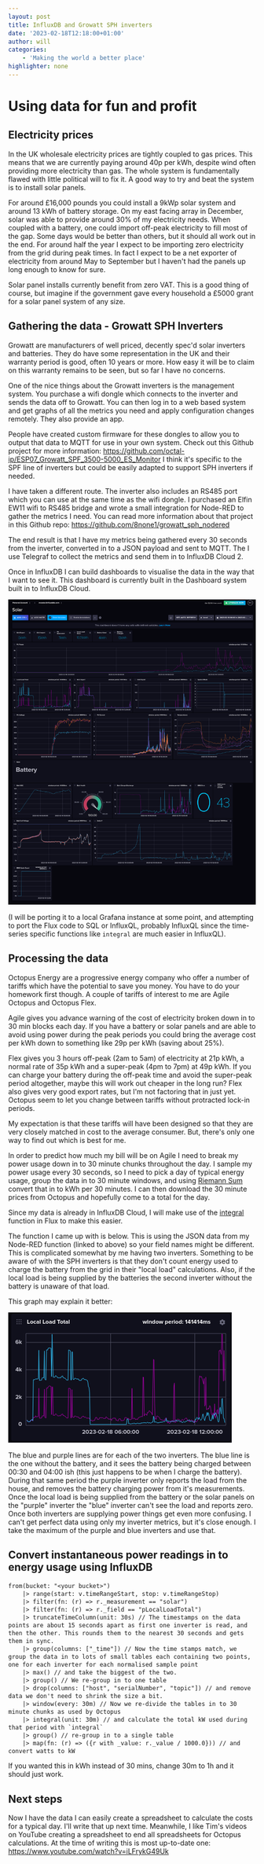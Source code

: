 ```yaml
---
layout: post
title: InfluxDB and Growatt SPH inverters
date: '2023-02-18T12:18:00+01:00'
author: will
categories:
    - 'Making the world a better place'
highlighter: none
---
```


# Using data for fun and profit

## Electricity prices

In the UK wholesale electricity prices are tightly coupled to gas prices.  This means that we are currently paying around 40p per kWh, despite wind often providing more electricity than gas.  The whole system is fundamentally flawed with little political will to fix it. A good way to try and beat the system is to install solar panels.

For around £16,000 pounds you could install a 9kWp solar system and around 13 kWh of battery storage.  On my east facing array in December, solar was able to provide around 30% of my electricity needs.  When coupled with a battery, one could import off-peak electricity to fill most of the gap. Some days would be better than others, but it should all work out in the end.  For around half the year I expect to be importing zero electricity from the grid during peak times. In fact I expect to be a net exporter of electricity from around May to September but I haven't had the panels up long enough to know for sure. 

Solar panel installs currently benefit from zero VAT.  This is a good thing of course, but imagine if the government gave every household a £5000 grant for a solar panel system of any size.

## Gathering the data - Growatt SPH Inverters

Growatt are manufacturers of well priced, decently spec'd solar inverters and batteries.  They do have some representation in the UK and their warranty period is good, often 10 years or more.  How easy it will be to claim on this warranty remains to be seen, but so far I have no concerns.

One of the nice things about the Growatt inverters is the management system.  You purchase a wifi dongle which connects to the inverter and sends the data off to Growatt.  You can then log in to a web based system and get graphs of all the metrics you need and apply configuration changes remotely.  They also provide an app.

People have created custom firmware for these dongles to allow you to output that data to MQTT for use in your own system.  Check out this Github project for more information:  https://github.com/octal-ip/ESP07_Growatt_SPF_3500-5000_ES_Monitor
I think it's specific to the SPF line of inverters but could be easily adapted to support SPH inverters if needed.

I have taken a different route.  The inverter also includes an RS485 port which you can use at the same time as the wifi dongle.  I purchased an Elfin EW11 wifi to RS485 bridge and wrote a small integration for Node-RED to gather the metrics I need.  You can read more information about that project in this Github repo:  https://github.com/8none1/growatt_sph_nodered

The end result is that I have my metrics being gathered every 30 seconds from the inverter, converted in to a JSON payload and sent to MQTT.  The I use Telegraf to collect the metrics and send them in to InfluxDB Cloud 2.

Once in InfluxDB I can build dashboards to visualise the data in the way that I want to see it.  This dashboard is currently built in the Dashboard system built in to InfluxDB Cloud.

![Dashboard Screenshot](/assets/img/solar_dashboard.png)

(I will be porting it to a local Grafana instance at some point, and attempting to port the Flux code to SQL or InfluxQL, probably InfluxQL since the time-series specific functions like `integral` are much easier in InfluxQL).

## Processing the data

Octopus Energy are a progressive energy company who offer a number of tariffs which have the potential to save you money.  You have to do your homework first though.
A couple of tariffs of interest to me are Agile Octopus and Octopus Flex.

Agile gives you advance warning of the cost of electricity broken down in to 30 min blocks each day.  If you have a battery or solar panels and are able to avoid using power during the peak periods you could bring the average cost per kWh down to something like 29p per kWh (saving about 25%).

Flex gives you 3 hours off-peak (2am to 5am) of electricity at 21p kWh, a normal rate of 35p kWh and a super-peak (4pm to 7pm) at 49p kWh.  If you can charge your battery during the off-peak time and avoid the super-peak period altogether, maybe this will work out cheaper in the long run?  Flex also gives very good export rates, but I'm not factoring that in just yet.  Octopus seem to let you change between tariffs without protracted lock-in periods.

My expectation is that these tariffs will have been designed so that they are very closely matched in cost to the average consumer. But, there's only one way to find out which is best for me.

In order to predict how much my bill will be on Agile I need to break my power usage down in to 30 minute chunks throughout the day.  I sample my power usage every 30 seconds, so I need to pick a day of typical energy usage, group the data in to 30 minute windows, and using [Riemann Sum](https://en.wikipedia.org/wiki/Riemann_sum) convert that in to kWh per 30 minutes.  I can then download the 30 minute prices from Octopus and hopefully come to a total for the day.

Since my data is already in InfluxDB Cloud, I will make use of the [integral](https://docs.influxdata.com/flux/v0.x/stdlib/universe/integral/) function in Flux to make this easier.

The function I came up with is below.  This is using the JSON data from my Node-RED function (linked to above) so your field names might be different.
This is complicated somewhat by me having two inverters.  Something to be aware of with the SPH inverters is that they don't count energy used to charge the battery from the grid in their "local load" calculations.  Also, if the local load is being supplied by the batteries the second inverter without the battery is unaware of that load.

This graph may explain it better:

![Local Load Graph](/assets/img/local_load.png)

The blue and purple lines are for each of the two inverters.  The blue line is the one without the battery, and it sees the battery being charged between 00:30 and 04:00 ish (this just happens to be when I charge the battery).  During that same period the purple inverter only reports the load from the house, and removes the battery charging power from it's measurements.  Once the local load is being supplied from the battery or the solar panels on the "purple" inverter the "blue" inverter can't see the load and reports zero.
Once both inverters are supplying power things get even more confusing.
I can't get perfect data using only my inverter metrics, but it's close enough.  I take the maximum of the purple and blue inverters and use that.  

## Convert instantaneous power readings in to energy usage using InfluxDB

```
from(bucket: "<your bucket>")
    |> range(start: v.timeRangeStart, stop: v.timeRangeStop)
    |> filter(fn: (r) => r._measurement == "solar")
    |> filter(fn: (r) => r._field == "pLocalLoadTotal")
    |> truncateTimeColumn(unit: 30s) // The timestamps on the data points are about 15 seconds apart as first one inverter is read, and then the other. This rounds them to the nearest 30 seconds and gets them in sync.
    |> group(columns: ["_time"]) // Now the time stamps match, we group the data in to lots of small tables each containing two points, one for each inverter for each normalised sample point
    |> max() // and take the biggest of the two.
    |> group() // We re-group in to one table
    |> drop(columns: ["host", "serialNumber", "topic"]) // and remove data we don't need to shrink the size a bit.
    |> window(every: 30m) // Now we re-divide the tables in to 30 minute chunks as used by Octopus
    |> integral(unit: 30m) // and calculate the total kW used during that period with `integral`
    |> group() // re-group in to a single table
    |> map(fn: (r) => ({r with _value: r._value / 1000.0})) // and convert watts to kW
```
If you wanted this in kWh instead of 30 mins, change 30m to 1h and it should just work.

## Next steps

Now I have the data I can easily create a spreadsheet to calculate the costs for a typical day.  I'll write that up next time.
Meanwhile, I like Tim's videos on YouTube creating a spreadsheet to end all spreadsheets for Octopus calculations.  At the time of writing this is most up-to-date one:  https://www.youtube.com/watch?v=iLFrykG49Uk

